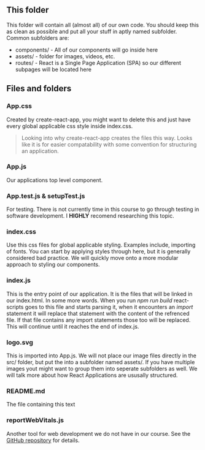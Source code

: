 ## This folder
This folder will contain all (almost all) of our own code.
You should keep this as clean as possible and put all your stuff in aptly named subfolder.
Common subfolders are:
- components/ - All of our components will go inside here
- assets/ - folder for images, videos, etc.
- routes/ - React is a Single Page Application (SPA) so our different subpages will be located here

## Files and folders
### App.css
Created by create-react-app, you might want to delete this and just have every global applicable css style inside index.css.
> Looking into why create-react-app creates the files this way. Looks like it is for easier compatability with some convention for structuring an application.

### App.js
Our applications top level component.

### App.test.js & setupTest.js
For testing. There is not currently time in this course to go through testing in software development.
I **HIGHLY** recomend researching this topic.

### index.css
Use this css files for global applicable styling. Examples include, importing of fonts. You can start by applying styles through here, but it is generally considered bad practice. We will quickly move onto a more modular approach to styling our components.

### index.js
This is the entry point of our application. It is the files that will be linked in our index.html.
In some more words. When you run *npm run build* react-scripts goes to this file and starts parsing it, when it encounters an *import* statement it will replace that statement with the content of the refrenced file. If that file contains any import statements those too will be replaced. This will continue until it reaches the end of index.js.

### logo.svg
This is imported into App.js. We will not place our image files directly in the src/ folder, but put the into a subfolder named assets/. If you have multiple images yout might want to group them into seperate subfolders as well. We will talk more about how React Applications are ususally structured.

### README.md
The file containing this text

### reportWebVitals.js
Another tool for web development we do not have in our course. See the [GitHub repository](https://github.com/GoogleChrome/web-vitals) for details.